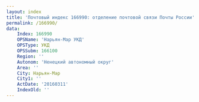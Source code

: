 ```yaml
---
layout: index
title: 'Почтовый индекс 166990: отделение почтовой связи Почты России'
permalink: /166990/
data:
    Index: 166990
    OPSName: 'Нарьян-Мар УКД'
    OPSType: УКД
    OPSSubm: 166100
    Region: ''
    Autonom: 'Ненецкий автономный округ'
    Area: ''
    City: Нарьян-Мар
    City1: ''
    ActDate: '20160311'
    IndexOld: ''
---
```

